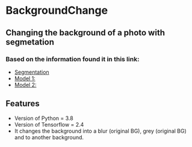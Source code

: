 # BackgroundChange

## Changing the background of a photo with segmetation
### Based on the information found it in this link:

- [Segmentation](https://towardsdatascience.com/change-the-background-of-any-image-with-5-lines-of-code-23a0ef10ce9a)
- [Model 1:](https://github.com/ayoolaolafenwa/PixelLib/releases/download/1.1/deeplabv3_xception_tf_dim_ordering_tf_kernels.h5)
- [Model 2:](https://github.com/ayoolaolafenwa/PixelLib/releases/download/1.1/xception_pascalvoc.pb)

## Features

- Version of Python = 3.8
- Version of Tensorflow = 2.4
- It changes the background into a blur (original BG), grey (original BG) and to another background. 
